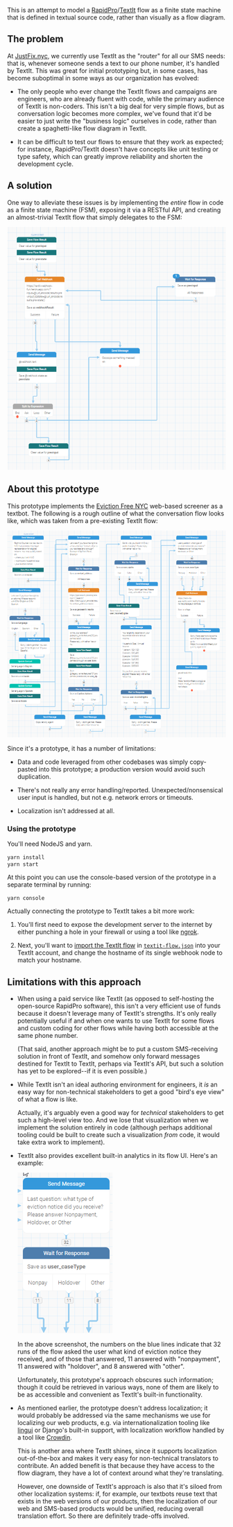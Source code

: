 This is an attempt to model a [RapidPro][]/[TextIt][] flow as a finite state machine
that is defined in textual source code, rather than visually as a flow diagram.

[RapidPro]: https://rapidpro.io/
[TextIt]: https://textit.in/

## The problem

At [JustFix.nyc][], we currently use TextIt as the "router" for all our SMS
needs: that is, whenever someone sends a text to our phone number, it's handled
by TextIt.  This was great for initial prototyping but, in some cases, has become
suboptimal in some ways as our organization has evolved:

* The only people who ever change the TextIt flows and campaigns are engineers,
  who are already fluent with code, while the primary audience of TextIt is
  non-coders. This isn't a big deal for very simple flows, but as conversation
  logic becomes more complex, we've found that it'd be easier to just write the
  "business logic" ourselves in code, rather than create a spaghetti-like flow
  diagram in TextIt.

* It can be difficult to test our flows to ensure that they work as expected; for
  instance, RapidPro/TextIt doesn't have concepts like unit testing or type safety,
  which can greatly improve reliability and shorten the development cycle.

[JustFix.nyc]: https://www.justfix.nyc/

## A solution

One way to alleviate these issues is by implementing the *entire* flow in code
as a finite state machine (FSM), exposing it via a RESTful API, and creating an
almost-trivial TextIt flow that simply delegates to the FSM:

<img src="./docs/flow-diagram.png">

## About this prototype

This prototype implements the [Eviction Free NYC][EFNYC] web-based screener as
a textbot.  The following is a rough outline of what the conversation flow
looks like, which was taken from a pre-existing TextIt flow:

<img src="./docs/efnyc-textbot-v2.png">

Since it's a prototype, it has a number of limitations:

* Data and code leveraged from other codebases was simply copy-pasted into
  this prototype; a production version would avoid such duplication.

* There's not really any error handling/reported. Unexpected/nonsensical user
  input is handled, but not e.g. network errors or timeouts.

* Localization isn't addressed at all.

[EFNYC]: https://www.evictionfreenyc.org/en-US/

### Using the prototype

You'll need NodeJS and yarn.

```
yarn install
yarn start
```

At this point you can use the console-based version of the prototype in
a separate terminal by running:

```
yarn console
```

Actually connecting the prototype to TextIt takes a bit more work:

1. You'll first need to expose the development server to the internet by
   either punching a hole in your firewall or using a tool like [ngrok][].

2. Next, you'll want to [import the TextIt flow][import] in
   [`textit-flow.json`](./textit-flow.json) into your TextIt account,
   and change the hostname of its single webhook node to match your
   hostname.

[ngrok]: https://ngrok.io/
[import]: https://help.nyaruka.com/en/articles/1911231-importing-a-flow

## Limitations with this approach

* When using a paid service like TextIt (as opposed to self-hosting the
  open-source RapidPro software), this isn't a very efficient use of funds
  because it doesn't leverage many of TextIt's strengths. It's only
  really potentially useful if and when one wants to use TextIt for some
  flows and custom coding for other flows while having both accessible at
  the same phone number.

  (That said, another approach might be to put a custom SMS-receiving
  solution in front of TextIt, and somehow only forward messages
  destined for TextIt to TextIt, perhaps via TextIt's API, but such
  a solution has yet to be explored--if it is even possible.)

* While TextIt isn't an ideal authoring environment for engineers, it
  *is* an easy way for non-technical stakeholders to get a good
  "bird's eye view" of what a flow is like.
  
  Actually, it's arguably even a good way for *technical* stakeholders
  to get such a high-level view too. And we lose that visualization
  when we implement the solution entirely in code (although perhaps
  additional tooling could be built to create such a visualization
  *from* code, it would take extra work to implement).

* TextIt also provides excellent built-in analytics in its flow UI. Here's
  an example:

  <img src="./docs/analytics.png">

  In the above screenshot, the numbers on the blue lines indicate
  that 32 runs of the flow asked the user what kind of eviction notice
  they received, and of those that answered, 11 answered with "nonpayment",
  11 answered with "holdover", and 8 answered with "other".

  Unfortunately, this prototype's approach obscures such information; though it
  could be retrieved in various ways, none of them are likely to be
  as accessible and convenient as TextIt's built-in functionality.

* As mentioned earlier, the prototype doesn't address localization; it would
  probably be addressed via the same mechanisms we use for localizing
  our web products, e.g. via internationalization tooling like [lingui][]
  or Django's built-in support, with localization workflow handled by
  a tool like [Crowdin][].

  This is another area where TextIt shines, since it supports localization
  out-of-the-box and makes it very easy for non-technical translators
  to contribute. An added benefit is that because they have access to the
  flow diagram, they have a lot of context around what they're translating.

  However, one downside of TextIt's approach is also that it's siloed from
  other localization systems: if, for example, our textbots reuse text
  that exists in the web versions of our products, then the localization
  of our web and SMS-based products would be unified, reducing overall
  translation effort. So there are definitely trade-offs involved.

[lingui]: https://github.com/lingui/js-lingui
[Crowdin]: https://crowdin.com/
